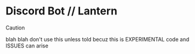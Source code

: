 # Discord Bot // Lantern

> [!CAUTION]
> blah blah don't use this unless told becuz this is EXPERIMENTAL code and ISSUES can arise